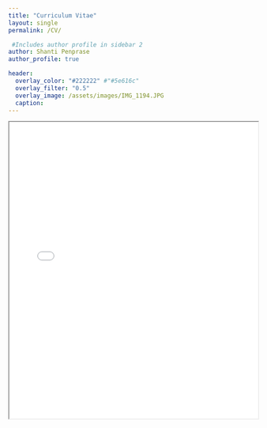 ```yaml
---
title: "Curriculum Vitae"
layout: single
permalink: /CV/

 #Includes author profile in sidebar 2
author: Shanti Penprase
author_profile: true

header:
  overlay_color: "#222222" #"#5e616c"
  overlay_filter: "0.5"
  overlay_image: /assets/images/IMG_1194.JPG
  caption: 
---
```

 

<!-- [View on Google Drive](https://drive.google.com/file/d/12u7S7dNbJqWXDM6mpxSu0rCmP5JtPsI6/view?usp=sharing) -->

<iframe src="{{ '/assets/pdfs/Shanti Penprase CV_September 2024.pdf#page=1&zoom=60' | relative_url }}" width="100%" height="600px">
  This browser does not support PDFs. Please download the PDF to view it: 
  <a href="{{ '/assets/pdfs/Shanti Penprase CV_September 2024.pdf' | relative_url }}">Download PDF</a>.
</iframe>
